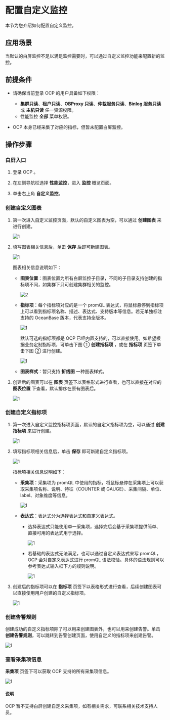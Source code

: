 # 配置自定义监控

本节为您介绍如何配置自定义监控。

## 应用场景

当默认的白屏监控不足以满足监控需要时，可以通过自定义监控功能来配置新的监控。

## 前提条件

* 请确保当前登录 OCP 的用户具备如下权限：

  * **集群只读**、**租户只读**、**OBProxy 只读**、**仲裁服务只读**、**Binlog 服务只读** 或 **主机只读** 任一资源权限。
  * 性能监控 **全部** 菜单权限。

* OCP 本身已经采集了对应的指标，但暂未配置白屏监控。

## 操作步骤

### 白屏入口

1. 登录 OCP 。

2. 在左侧导航栏选择 **性能监控**，进入 **监控** 概览页面。

3. 单击右上角 **自定义监控**。

### 创建自定义图表

1. 第一次进入自定义监控页面，默认的自定义图表为空，可以通过 **创建图表** 来进行创建。

    ![1](https://obbusiness-private.oss-cn-shanghai.aliyuncs.com/doc/img/ocp/%E6%9C%80%E4%BD%B3%E5%AE%9E%E8%B7%B5/%E5%88%9B%E5%BB%BA%E5%9B%BE%E8%A1%A8.png)

2. 填写图表相关信息后，单击 **保存** 后即可新建图表。

    ![1](https://obbusiness-private.oss-cn-shanghai.aliyuncs.com/doc/img/ocp/%E6%9C%80%E4%BD%B3%E5%AE%9E%E8%B7%B5/%E5%88%9B%E5%BB%BA%E5%9B%BE%E8%A1%A81.png)

    图表相关信息说明如下：

      * **图表位置**：图表位置为所有白屏监控子目录，不同的子目录支持创建的指标项不同，如集群下只可创建集群相关的监控。

        ![2](https://obbusiness-private.oss-cn-shanghai.aliyuncs.com/doc/img/ocp/%E6%9C%80%E4%BD%B3%E5%AE%9E%E8%B7%B5/%E5%9B%BE%E8%A1%A8%E4%BD%8D%E7%BD%AE.png)

      * **指标项**：每个指标项对应的是一个 promQL 表达式，将鼠标悬停到指标项上可以看到指标项名称、描述、表达式、支持版本等信息。若无单独标注支持的 OceanBase 版本，代表支持全版本。

        ![1](https://obbusiness-private.oss-cn-shanghai.aliyuncs.com/doc/img/ocp/%E6%9C%80%E4%BD%B3%E5%AE%9E%E8%B7%B5/%E6%8C%87%E6%A0%87%E9%A1%B9.png)

        默认可选的指标项都是 OCP 已经内置支持的，可以直接使用。如希望根据业务定制指标项，可单击下图 ① **创建指标项** ，或在 **指标项** 页签下单击下图 ② 进行创建。

        ![1](https://obbusiness-private.oss-cn-shanghai.aliyuncs.com/doc/img/ocp/%E6%9C%80%E4%BD%B3%E5%AE%9E%E8%B7%B5/%E5%88%9B%E5%BB%BA%E6%8C%87%E6%A0%87%E9%A1%B9.png)

      * **图表样式**：暂只支持 **折线图** 一种图表样式。

3. 创建后的图表可以在 **图表** 页签下以表格形式进行查看，也可以直接在对应的 **图表位置** 下查看，默认排序在原有图表后。

    ![1](https://obbusiness-private.oss-cn-shanghai.aliyuncs.com/doc/img/ocp/%E6%9C%80%E4%BD%B3%E5%AE%9E%E8%B7%B5/%E6%9F%A5%E7%9C%8B%E5%9B%BE%E8%A1%A8.png)

### 创建自定义指标项

1. 第一次进入自定义监控指标项页面，默认的自定义指标项为空，可以通过 **创建指标项** 来进行创建。

    ![1](https://obbusiness-private.oss-cn-shanghai.aliyuncs.com/doc/img/ocp/%E6%9C%80%E4%BD%B3%E5%AE%9E%E8%B7%B5/%E8%87%AA%E5%AE%9A%E4%B9%89%E6%8C%87%E6%A0%87%E9%A1%B9.png)

2. 填写指标项相关信息后，单击 **保存** 即可新建自定义指标项。

    ![1](https://obbusiness-private.oss-cn-shanghai.aliyuncs.com/doc/img/ocp/%E6%9C%80%E4%BD%B3%E5%AE%9E%E8%B7%B5/%E5%88%9B%E5%BB%BA%E6%8C%87%E6%A0%87%E9%A1%B91.png)

    指标项相关信息说明如下：

    * **采集项**：采集项为 promQL 中使用的指标，将鼠标悬停在采集项上可以获取采集项名称、说明、特征（COUNTER 或 GAUGE）、采集间隔、单位、label、对象维度等信息。

        ![1](https://obbusiness-private.oss-cn-shanghai.aliyuncs.com/doc/img/ocp/%E6%9C%80%E4%BD%B3%E5%AE%9E%E8%B7%B5/%E9%87%87%E9%9B%86%E9%A1%B9.png)

    * **表达式**：表达式分为选择表达式和自定义表达式。

      * 选择表达式只能使用单一采集项，选择完后会基于采集项提供简单、直接可用的表达式用于选择。

        ![1](https://obbusiness-private.oss-cn-shanghai.aliyuncs.com/doc/img/ocp/%E6%9C%80%E4%BD%B3%E5%AE%9E%E8%B7%B5/%E9%80%89%E6%8B%A9%E8%A1%A8%E8%BE%BE%E5%BC%8F.png)

      * 若基础的表达式无法满足，也可以通过自定义表达式来写 promQL，OCP 会对自定义表达式进行 promQL 语法校验。具体的语法规则可以参考表达式输入框下方的规则说明。

        ![1](https://obbusiness-private.oss-cn-shanghai.aliyuncs.com/doc/img/ocp/%E6%9C%80%E4%BD%B3%E5%AE%9E%E8%B7%B5/%E8%87%AA%E5%AE%9A%E4%B9%89%E8%A1%A8%E8%BE%BE%E5%BC%8F.png)

3. 创建后的指标项可以在 **指标项** 页签下以表格形式进行查看，后续创建图表可以直接使用用户创建的自定义指标项。

    ![1](https://obbusiness-private.oss-cn-shanghai.aliyuncs.com/doc/img/ocp/%E6%9C%80%E4%BD%B3%E5%AE%9E%E8%B7%B5/%E6%8C%87%E6%A0%87%E9%A1%B9%E5%88%97%E8%A1%A8.png)

### 创建告警规则

创建成功的自定义指标项除了可以用来创建图表外，也可以用来创建告警。单击 **创建告警规则**，可以跳转到告警创建页面，使用自定义的指标项来创建告警。

![1](https://obbusiness-private.oss-cn-shanghai.aliyuncs.com/doc/img/ocp/%E6%9C%80%E4%BD%B3%E5%AE%9E%E8%B7%B5/%E5%88%9B%E5%BB%BA%E5%91%8A%E8%AD%A6%E8%A7%84%E5%88%99.png)

### 查看采集项信息

**采集项** 页签下可以获取 OCP 支持的所有采集项信息。

![1](https://obbusiness-private.oss-cn-shanghai.aliyuncs.com/doc/img/ocp/%E6%9C%80%E4%BD%B3%E5%AE%9E%E8%B7%B5/%E9%87%87%E9%9B%86%E9%A1%B9%E5%88%97%E8%A1%A8.png)

<main id="notice" type='explain'>
<h4>说明</h4>
<p>OCP 暂不支持白屏创建自定义采集项，如有相关需求，可联系相关技术支持人员。</p>
</main>
